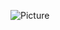 ![Picture](https://github.com/nosuchpersonn/task_picture/assets/149530042/b6782796-6cb5-4e26-a690-f7746ce4ac71)
